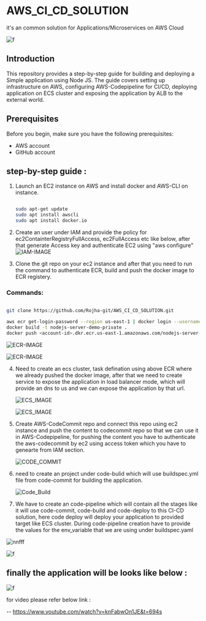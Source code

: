 # AWS_CI_CD_SOLUTION
it's an common solution for Applications/Microservices on AWS Cloud

![f](https://github.com/Rojha-git/AWS_CI_CD_SOLUTION/blob/main/images/AWS_CI_CD.PNG)

## Introduction
This repository provides a step-by-step guide for building and deploying a Simple application using Node JS. The guide covers setting up infrastructure on AWS, configuring AWS-Codepipeline for CI/CD, deploying application on ECS cluster and exposing the application by ALB to the external world.

## Prerequisites
Before you begin, make sure you have the following prerequisites:
- AWS account
- GitHub account

## step-by-step guide :

1. Launch an EC2 instance on AWS and install docker and AWS-CLI on instance.

    ```bash

    sudo apt-get update
    sudo apt install awscli
    sudo apt install docker.io

    ```
2. Create an user under IAM and provide the policy for ec2ContainterRegistryFullAccess, ec2FullAccess etc like below, after that generate Access key and authenticate EC2 using
    "aws configure"
   ![IAM-IMAGE](https://github.com/Rojha-git/AWS_CI_CD_SOLUTION/blob/main/images/aws_iam_policy.PNG)



3. Clone the git repo on your ec2 instance and after that you need to run the command to authenticate ECR, build and push the docker image to ECR registery.
   
### Commands:

```bash

git clone https://github.com/Rojha-git/AWS_CI_CD_SOLUTION.git

aws ecr get-login-password --region us-east-1 | docker login --username AWS --password-stdin <account-id>.dkr.ecr.us-east-1.amazonaws.com
docker build -t nodejs-server-demo-private .
docker push <account-id>.dkr.ecr.us-east-1.amazonaws.com/nodejs-server-demo-private:latest

```

   ![ECR-IMAGE](https://github.com/Rojha-git/AWS_CI_CD_SOLUTION/blob/main/images/ECR_image.PNG)

   
   ![ECR-IMAGE](https://github.com/Rojha-git/AWS_CI_CD_SOLUTION/blob/main/images/Capture1.PNG)

4. Need to create an ecs cluster, task defination using above ECR where we already pushed the docker image, after that we need to create service to expose the application in load balancer mode, which will provide an dns to us and we can expose the application by that url.

   ![ECS_IMAGE](https://github.com/Rojha-git/AWS_CI_CD_SOLUTION/blob/main/images/Capture2.PNG)
   

   ![ECS_IMAGE](https://github.com/Rojha-git/AWS_CI_CD_SOLUTION/blob/main/images/Capture3.PNG)


5. Create AWS-CodeCommit repo and connect this repo using ec2 instance and push the content to codecommit repo so that we can use it in AWS-Codepipeline, for pushing the content you have to authenticate the aws-codecommit by ec2 using access token which you have to genearte from IAM section.

   ![CODE_COMMIT](https://github.com/Rojha-git/AWS_CI_CD_SOLUTION/blob/main/images/Capture5.PNG)
   

6. need to create an project under code-bulid which will use buildspec.yml file from code-commit for building the application.
    

   ![Code_Build](https://github.com/Rojha-git/AWS_CI_CD_SOLUTION/blob/main/images/Capture8.PNG)

7. We have to create an code-pipeline which will contain all the stages like it will use code-commit, code-build and code-deploy to this CI-CD solution, here code deploy will deploy your application to provided target like ECS cluster.
During code-pipeline creation have to provide the values for the env_variable that we are using under buildspec.yaml


  ![nnfff](https://github.com/Rojha-git/AWS_CI_CD_SOLUTION/blob/main/images/Capture6.PNG)

  
  ![f](https://github.com/Rojha-git/AWS_CI_CD_SOLUTION/blob/main/images/Capture7.PNG)

   
     
   ## finally the application will be looks like below :


![f](https://github.com/Rojha-git/AWS_CI_CD_SOLUTION/blob/main/images/Capture10.PNG)

for video please refer below link :

-- https://www.youtube.com/watch?v=knFabwOn1JE&t=694s


    

    

